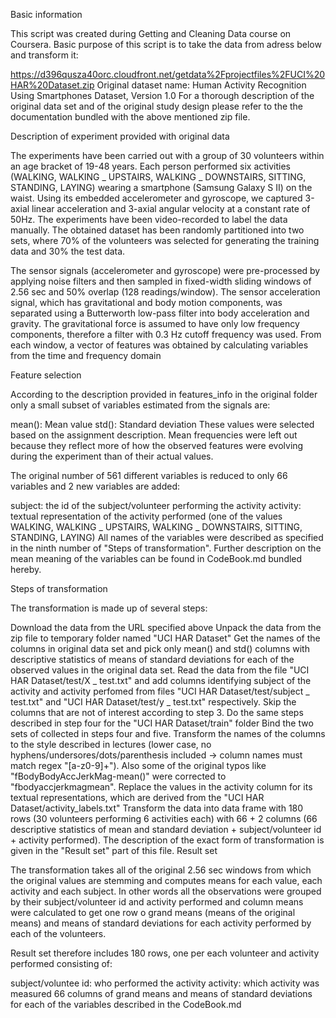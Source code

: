 Basic information

This script was created during Getting and Cleaning Data course on Coursera. Basic purpose of this script is to take the data from adress below and transform it:

https://d396qusza40orc.cloudfront.net/getdata%2Fprojectfiles%2FUCI%20HAR%20Dataset.zip
Original dataset name: Human Activity Recognition Using Smartphones Dataset, Version 1.0
For a thorough description of the original data set and of the original study design please refer to the the documentation bundled with the above mentioned zip file.

Description of experiment provided with original data

The experiments have been carried out with a group of 30 volunteers within an age bracket of 19-48 years. Each person performed six activities (WALKING, WALKING _ UPSTAIRS, WALKING _ DOWNSTAIRS, SITTING, STANDING, LAYING) wearing a smartphone (Samsung Galaxy S II) on the waist. Using its embedded accelerometer and gyroscope, we captured 3-axial linear acceleration and 3-axial angular velocity at a constant rate of 50Hz. The experiments have been video-recorded to label the data manually. The obtained dataset has been randomly partitioned into two sets, where 70% of the volunteers was selected for generating the training data and 30% the test data.

The sensor signals (accelerometer and gyroscope) were pre-processed by applying noise filters and then sampled in fixed-width sliding windows of 2.56 sec and 50% overlap (128 readings/window). The sensor acceleration signal, which has gravitational and body motion components, was separated using a Butterworth low-pass filter into body acceleration and gravity. The gravitational force is assumed to have only low frequency components, therefore a filter with 0.3 Hz cutoff frequency was used. From each window, a vector of features was obtained by calculating variables from the time and frequency domain

Feature selection

According to the description provided in features_info in the original folder only a small subset of variables estimated from the signals are:

mean(): Mean value
std(): Standard deviation
These values were selected based on the assignment description. Mean frequencies were left out because they reflect more of how the observed features were evolving during the experiment than of their actual values.

The original number of 561 different variables is reduced to only 66 variables and 2 new variables are added:

subject: the id of the subject/volunteer performing the activity
activity: textual representation of the activity performed (one of the values WALKING, WALKING _ UPSTAIRS, WALKING _ DOWNSTAIRS, SITTING, STANDING, LAYING)
All names of the variables were described as specified in the ninth number of "Steps of transformation". Further description on the mean meaning of the variables can be found in CodeBook.md bundled hereby.

Steps of transformation

The transformation is made up of several steps:

Download the data from the URL specified above
Unpack the data from the zip file to temporary folder named "UCI HAR Dataset"
Get the names of the columns in original data set and pick only mean() and std() columns with descriptive statistics of means of standard deviations for each of the observed values in the original data set.
Read the data from the file "UCI HAR Dataset/test/X _ test.txt" and add columns identifying subject of the activity and activity perfomed from files "UCI HAR Dataset/test/subject _ test.txt" and "UCI HAR Dataset/test/y _ test.txt" respectively. Skip the columns that are not of interest according to step 3.
Do the same steps described in step four for the "UCI HAR Dataset/train" folder
Bind the two sets of collected in steps four and five.
Transform the names of the columns to the style described in lectures (lower case, no hyphens/undersores/dots/parenthesis included -> column names must match regex "[a-z0-9]+"). Also some of the original typos like "fBodyBodyAccJerkMag-mean()" were corrected to "fbodyaccjerkmagmean".
Replace the values in the activity column for its textual representations, which are derived from the "UCI HAR Dataset/activity_labels.txt"
Transform the data into data frame with 180 rows (30 volunteers performing 6 activities each) with 66 + 2 columns (66 descriptive statistics of mean and standard deviation + subject/volunteer id + activity performed). The description of the exact form of transformation is given in the "Result set" part of this file.
Result set

The transformation takes all of the original 2.56 sec windows from which the original values are stemming and computes means for each value, each activity and each subject. In other words all the observations were grouped by their subject/volunteer id and activity performed and column means were calculated to get one row o grand means (means of the original means) and means of standard deviations for each activity performed by each of the volunteers.

Result set therefore includes 180 rows, one per each volunteer and activity performed consisting of:

subject/voluntee id: who performed the activity
activity: which activity was measured
66 columns of grand means and means of standard deviations for each of the variables described in the CodeBook.md
